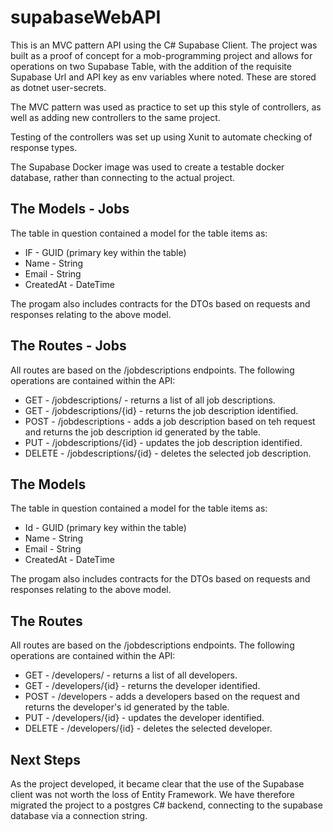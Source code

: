 # supabaseWebAPI
This is an MVC pattern API using the C# Supabase Client. The project was built as a proof of concept for a mob-programming project and allows for operations on two Supabase Table, with the addition of the requisite Supabase Url and API key as env variables where noted. These are stored as dotnet user-secrets.

The MVC pattern was used as practice to set up this style of controllers, as well as adding new controllers to the same project.

Testing of the controllers was set up using Xunit to automate checking of response types.

The Supabase Docker image was used to create a testable docker database, rather than connecting to the actual project.

## The Models - Jobs

The table in question contained a model for the table items as:
- IF - GUID (primary key within the table)
- Name - String
- Email - String
- CreatedAt - DateTime

The progam also includes contracts for the DTOs based on requests and responses relating to the above model.

## The Routes - Jobs

All routes are based on the /jobdescriptions endpoints.  The following operations are contained within the API:

- GET - /jobdescriptions/ - returns a list of all job descriptions.
- GET - /jobdescriptions/{id} - returns the job description identified.
- POST - /jobdescriptions - adds a job description based on teh request and returns the job description id generated by the table.
- PUT - /jobdescriptions/{id} - updates the job description identified.
- DELETE - /jobdescriptions/{id} - deletes the selected job description.

## The Models

The table in question contained a model for the table items as:
- Id - GUID (primary key within the table)
- Name - String
- Email - String
- CreatedAt - DateTime

The progam also includes contracts for the DTOs based on requests and responses relating to the above model.

## The Routes

All routes are based on the /jobdescriptions endpoints.  The following operations are contained within the API:

- GET - /developers/ - returns a list of all developers.
- GET - /developers/{id} - returns the developer identified.
- POST - /developers - adds a developers based on the request and returns the developer's id generated by the table.
- PUT - /developers/{id} - updates the developer identified.
- DELETE - /developers/{id} - deletes the selected developer.

## Next Steps

As the project developed, it became clear that the use of the Supabase client was not worth the loss of Entity Framework. We have therefore migrated the project to a postgres C# backend, connecting to the supabase database via a connection string.

